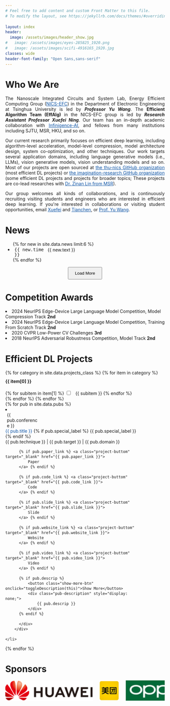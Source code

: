 ```yaml
---
# Feel free to add content and custom Front Matter to this file.
# To modify the layout, see https://jekyllrb.com/docs/themes/#overriding-theme-defaults

layout: index
header:
  image: /assets/images/header_show.jpg
#   image: /assets/images/eyes-285825_1920.png
#   image: /assets/images/scifi-4916165_1920.jpg
classes: wide
header-font-family: "Open Sans,sans-serif"
---
```

<h1 class="custom_title"> Who We Are </h1>

<p style="text-align:justify; text-justify:inter-ideograph;">
The Nanoscale Integrated Circuits and System Lab, Energy Efficient Computing Group (<a href="http://nicsefc.ee.tsinghua.edu.cn/" target="_blank" style="color: #0c53a5;">NICS-EFC</a>) in the Department of Electronic Engineering at Tsinghua University is led by <strong><i>Professor Yu Wang</i></strong>. The <strong>Efficient Algorithm Team (EffAlg)</strong> in the NICS-EFC group is led by <strong><i>Research Assistant Professor Xuefei Ning</i></strong>. Our team has an in-depth academic collaboration with <a href="https://cloud.infini-ai.com/" target="_blank" style="color: #0c53a5;">Infinigence-AI</a>, and fellows from many institutions including SJTU, MSR, HKU, and so on. </p>

<p style="text-align:justify; text-justify:inter-ideograph;">Our current research primarily focuses on efficient deep learning, including algorithm-level acceleration, model-level compression, model architecture design, system co-optimization, and other techniques. Our work targets several application domains, including language generative models (i.e., LLMs), vision generative models, vision understanding models and so on. Most of our projects are open sourced at <a href="https://github.com/thu-nics/" target="_blank" style="color: #0c53a5;">the thu-nics GitHub organization</a> (most efficient DL projects) or <a href="https://github.com/imagination-research/" target="_blank" style="color: #0c53a5;">the imagination-research GitHub organization</a> (some efficient DL projects and projects for broader topics; These projects are co-lead researches with <a href="https://zinanlin.me/" target="_blank" style="color: #0c53a5;">Dr. Zinan Lin from MSR</a>).</p>


<p style="text-align:justify; text-justify:inter-ideograph;">Our group welcomes all kinds of collaborations, and is continuously recruiting visiting students and engineers who are interested in efficient deep learning. If you're interested in collaborations or visiting student opportunities, email <a href="mailto:foxdoraame@gmail.com" style="color: #0c53a5;">Xuefei</a> and <a href="mailto:suozhang1998@gmail.com" style="color: #0c53a5;">Tianchen</a>, or <a href="mailto:yu-wang@tsinghua.edu.cn" style="color: #0c53a5;">Prof. Yu Wang</a>.
</p>

<h1 class="custom_title"> News </h1>
<!-- Accelerating LLM and Generative AI: -->


<ul id="news-list">
{% for new in site.data.news limit:6 %}
  <li>
    <div style="display:flex;">
      <div style="display:block; width: 15%; margin-right: 5px; margin-left: 5px; min-width:100px; font-family: 'Consolas', monospace;">{{ new.time }}</div> 
      <div style="display:block; width: 85%;">
        {{ new.text }}
      </div>
    </div>
  </li>
{% endfor %}
</ul>

<button class="show-more-btn" id="load-more" style="display:block; margin: 10px auto; padding: 10px 20px; cursor: pointer; ">Load More</button>

<script>
  let currentIndex = 6;
  const totalNews = {{ site.data.news | size }};
  const loadMoreButton = document.getElementById('load-more');
  loadMoreButton.addEventListener('click', function() {
    const newsList = document.getElementById('news-list');
    {% for new in site.data.news offset:6 %}
      if (currentIndex < totalNews) {
        const li = document.createElement('li');
        li.innerHTML = `
          <div style="display:flex;">
            <div style="display:block; width: 15%; margin-right: 5px; margin-left: 5px; min-width:100px; font-family: 'Consolas', monospace;">{{ new.time }}</div> 
            <div style="display:block; width: 85%;">
              {{ new.text }}
            </div>
          </div>
        `;
        newsList.appendChild(li);
        currentIndex++;
        if (currentIndex >= totalNews) {
          loadMoreButton.style.display = 'none';
        }
      }
    {% endfor %}
  });
</script>


<h1 class="custom_title"> Competition Awards </h1>
<li>2024 NeurIPS Edge-Device Large Language Model Competition, Model Compression Track <strong>2nd</strong> </li>
<li>2024 NeurIPS Edge-Device Large Language Model Competition, Training From Scratch Track <strong>2nd</strong> </li>
<li>2020 CVPR Low-Power CV Challenges <strong>3rd</strong></li>
<li>2018 NeurIPS Adversarial Robustness Competition, Model Track <strong>2nd</strong></li>


<h1 class="custom_title"> Efficient DL Projects </h1>
<div id="option-container">
{% for category in site.data.projects_class %}
  {% for item in category %}
    <h4 style="margin-top: 10px;">{{ item[0] }}</h4>
    <div id="{{ item[0] }}">
    {% for subitem in item[1] %}
        <label class="option_checkbox">
        <input type="checkbox" name="option" id="{{ subitem }}" class="project_class_checkbox"> 
        <span class="project_class_checkbox"> &nbsp; {{ subitem }} </span>
        </label>
    {% endfor %}
    </div>
  {% endfor %}
{% endfor %}
</div>

<div id="project-container">
{% for pub in site.data.pubs %}
    <li data-technique="{{ pub.technique }}" data-target="{{ pub.target }}" data-domain="{{ pub.domain }}">
        <div class="project_card">
          <div style="display:block; width: 15%; margin-right: 5px; margin-left: 5px; min-width:100px">{{ pub.conference }}</div> 
          <div style="display:block; width: 85%;">
              <span style="color: #0c53a5">{{ pub.title }} </span> 
              {% if pub.special_label %} 
                <span class="project-special-label">
                  {{ pub.special_label }}
                </span> 
              {% endif %} 
              <br/> 
              {{ pub.technique }} | {{ pub.target }} | {{ pub.domain }}

          {% if pub.paper_link %} <a class="project-buttom" target="_blank" href="{{ pub.paper_link }}">
              Paper
          </a> {% endif %}

          {% if pub.code_link %} <a class="project-buttom" target="_blank" href="{{ pub.code_link }}">
              Code
          </a> {% endif %}

          {% if pub.slide_link %} <a class="project-buttom" target="_blank" href="{{ pub.slide_link }}">
              Slide
          </a> {% endif %}

          {% if pub.website_link %} <a class="project-buttom" target="_blank" href="{{ pub.website_link }}">
              Website
          </a> {% endif %}

          {% if pub.video_link %} <a class="project-buttom" target="_blank" href="{{ pub.video_link }}">
              Video
          </a> {% endif %}

          {% if pub.descrip %}
              <button class="show-more-btn" onclick="toggleDescription(this)">Show More</button>
              <div class="pub-description" style="display: none;">
                  {{ pub.descrip }}
              </div>
          {% endif %}
          
          </div>
        </div>
        
    </li>
{% endfor %}
</div>


<script>
function toggleDescription(button) {
    const description = button.nextElementSibling;
    if (description.style.display === "none") {
        description.style.display = "block";
        button.textContent = "Show Less";
    } else {
        description.style.display = "none";
        button.textContent = "Show More";
    }
}
</script>



<h1 class="custom_title"> Sponsors </h1>
<div class="sponsors-wrapper">
  <div class="sponsors-container">
    <img src="/assets/sponsers/infini.png" alt="Sponsor 1" class="sponsor-logo">
    <img src="/assets/sponsers/baidu.png" alt="Sponsor 1" class="sponsor-logo">
    <img src="/assets/sponsers/benz.png" alt="Sponsor 2" class="sponsor-logo">
    <img src="/assets/sponsers/huawei.png" alt="Sponsor 3" class="sponsor-logo">
    <img src="/assets/sponsers/meituan.png" alt="Sponsor 4" class="sponsor-logo">
    <img src="/assets/sponsers/oppo.png" alt="Sponsor 5" class="sponsor-logo">
    <img src="/assets/sponsers/tower.png" alt="Sponsor 6" class="sponsor-logo">
    <img src="/assets/sponsers/toyota.png" alt="Sponsor 7" class="sponsor-logo">
    <img src="/assets/sponsers/zongmu.png" alt="Sponsor 8" class="sponsor-logo">
  </div>
</div>

<style>
.sponsors-wrapper {
    overflow: hidden; /* 隐藏溢出内容 */
    width: 100%; /* 确保容器宽度 */
}

.sponsors-container {
    display: flex;
    justify-content: center; /* 水平居中 */
    flex-wrap: nowrap; /* 不换行 */
    gap: 20px; /* logo 之间的间距 */
    animation: scroll 20s linear infinite; /* 滚动动画 */
}

.sponsor-logo {
    height: 65px; /* 统一高度 */
    width: auto; /* 自动调整宽度以保持比例 */
    object-fit: contain; /* 保持图像比例 */
}

@keyframes scroll {
    0% {
        transform: translateX(0);
    }
    100% {
        transform: translateX(-100%);
    }
}
</style>

<script>
document.addEventListener("DOMContentLoaded", function() {
    const container = document.querySelector(".sponsors-container");
    const logos = container.innerHTML;
    container.innerHTML += logos; // 复制一份 logo 列表
});
</script>
